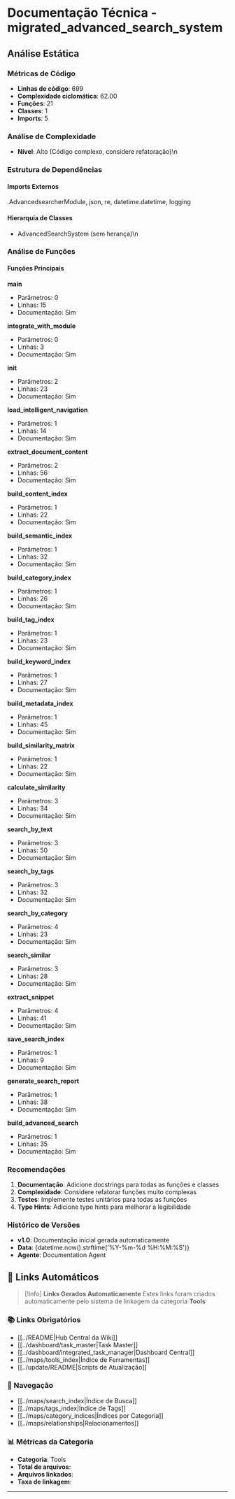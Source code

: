 # Documentação Técnica - migrated_advanced_search_system

## Análise Estática

### Métricas de Código
- **Linhas de código**: 699
- **Complexidade ciclomática**: 62.00
- **Funções**: 21
- **Classes**: 1
- **Imports**: 5

### Análise de Complexidade
- **Nível**: Alto (Código complexo, considere refatoração)\n
### Estrutura de Dependências

#### Imports Externos
.AdvancedsearcherModule, json, re, datetime.datetime, logging

#### Hierarquia de Classes
- AdvancedSearchSystem (sem herança)\n
### Análise de Funções

#### Funções Principais
**main**
- Parâmetros: 0
- Linhas: 15
- Documentação: Sim

**integrate_with_module**
- Parâmetros: 0
- Linhas: 3
- Documentação: Sim

**__init__**
- Parâmetros: 2
- Linhas: 23
- Documentação: Sim

**load_intelligent_navigation**
- Parâmetros: 1
- Linhas: 14
- Documentação: Sim

**extract_document_content**
- Parâmetros: 2
- Linhas: 56
- Documentação: Sim

**build_content_index**
- Parâmetros: 1
- Linhas: 22
- Documentação: Sim

**build_semantic_index**
- Parâmetros: 1
- Linhas: 32
- Documentação: Sim

**build_category_index**
- Parâmetros: 1
- Linhas: 26
- Documentação: Sim

**build_tag_index**
- Parâmetros: 1
- Linhas: 23
- Documentação: Sim

**build_keyword_index**
- Parâmetros: 1
- Linhas: 27
- Documentação: Sim

**build_metadata_index**
- Parâmetros: 1
- Linhas: 45
- Documentação: Sim

**build_similarity_matrix**
- Parâmetros: 1
- Linhas: 22
- Documentação: Sim

**calculate_similarity**
- Parâmetros: 3
- Linhas: 34
- Documentação: Sim

**search_by_text**
- Parâmetros: 3
- Linhas: 50
- Documentação: Sim

**search_by_tags**
- Parâmetros: 3
- Linhas: 32
- Documentação: Sim

**search_by_category**
- Parâmetros: 4
- Linhas: 23
- Documentação: Sim

**search_similar**
- Parâmetros: 3
- Linhas: 28
- Documentação: Sim

**extract_snippet**
- Parâmetros: 4
- Linhas: 41
- Documentação: Sim

**save_search_index**
- Parâmetros: 1
- Linhas: 9
- Documentação: Sim

**generate_search_report**
- Parâmetros: 1
- Linhas: 38
- Documentação: Sim

**build_advanced_search**
- Parâmetros: 1
- Linhas: 35
- Documentação: Sim

### Recomendações

1. **Documentação**: Adicione docstrings para todas as funções e classes
2. **Complexidade**: Considere refatorar funções muito complexas
3. **Testes**: Implemente testes unitários para todas as funções
4. **Type Hints**: Adicione type hints para melhorar a legibilidade

### Histórico de Versões

- **v1.0**: Documentação inicial gerada automaticamente
- **Data**: {datetime.now().strftime('%Y-%m-%d %H:%M:%S')}
- **Agente**: Documentation Agent


## 🔗 **Links Automáticos**

> [!info] **Links Gerados Automaticamente**
> Estes links foram criados automaticamente pelo sistema de linkagem da categoria **Tools**

### **📚 Links Obrigatórios**
- [[../README|Hub Central da Wiki]]
- [[../dashboard/task_master|Task Master]]
- [[../dashboard/integrated_task_manager|Dashboard Central]]
- [[../maps/tools_index|Índice de Ferramentas]]
- [[../update/README|Scripts de Atualização]]

### **🧭 Navegação**
- [[../maps/search_index|Índice de Busca]]
- [[../maps/tags_index|Índice de Tags]]
- [[../maps/category_indices|Índices por Categoria]]
- [[../maps/relationships|Relacionamentos]]

### **📊 Métricas da Categoria**
- **Categoria**: Tools
- **Total de arquivos**: <!-- Contador automático -->
- **Arquivos linkados**: <!-- Contador automático -->
- **Taxa de linkagem**: <!-- Percentual automático -->

---

